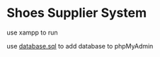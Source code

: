 # Shoes Supplier System

use xampp to run

use <a href="database.sql">database.sql</a> to add database to phpMyAdmin
